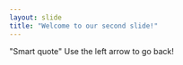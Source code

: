 ```yaml
---
layout: slide
title: "Welcome to our second slide!"
---
```

"Smart quote"
Use the left arrow to go back!
